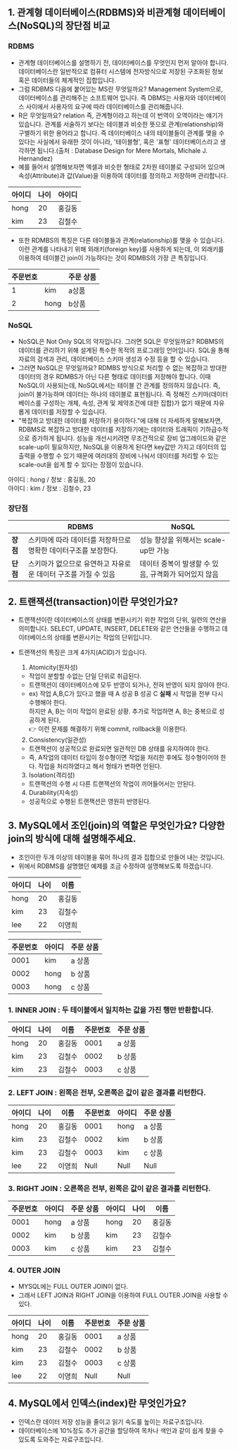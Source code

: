 ## 1. 관계형 데이터베이스(RDBMS)와 비관계형 데이터베이스(NoSQL)의 장단점 비교
### RDBMS
- 관계형 데이터베이스를 설명하기 전, 데이터베이스를 무엇인지 먼저 알아야 합니다. 데이터베이스란 일반적으로 컴퓨터 시스템에 전자방식으로 저장된 구조화된 정보 혹은 데이터들의 체계적인 집합입니다.
- 그럼 RDBMS 다음에 붙어있는 MS란 무엇일까요? Management System으로, 데이터베이스를 관리해주는 소프트웨어 입니다. 즉 DBMS는 사용자와 데이터베이스 사이에서 사용자의 요구에 따라 데이터베이스를 관리해줍니다.
- R은 무엇일까요? relation 즉, 관계형이라고 하는데 이 번역이 오역이라는 얘기가 있습니다. 관계를 서술하기 보다는 테이블과 비슷한 뜻으로 관계(relationship)와 구별하기 위한 용어라고 합니다. 즉 데이터베이스 내의 테이블들이 관계를 맺을 수 있다는 사실에서 유래한 것이 아니라, '테이블형', 혹은 '표형' 데이터베이스라고 생각하면 됩니다.(출처 : Database Design for Mere Mortals, Michale J. Hernandez)
- 예를 들어서 설명해보자면 엑셀과 비슷한 형태로 2차원 테이블로 구성되어 있으며 속성(Attribute)과 값(Value)을 이용하여 데이터를 정의하고 저장하며 관리합니다.

|아이디|나이|아이디|
|------|---|---|
|hong|20|홍길동|
|kim|23|김철수|

- 또한 RDMBS의 특징은 다른 테이블들과 관계(relationship)를 맺을 수 있습니다. 이런 관계를 나타내기 위해 외래키(foreign key)를 사용하게 되는데, 이 외래키를 이용하여 테이블간 join이 가능하다는 것이 RDMBS의 가장 큰 특징입니다.

|주문번호||주문 상품|
|------|---|---|
|1|kim|a상품|
|2|hong|b상품|


### NoSQL
- NoSQL은 Not Only SQL의 약자입니다. 그러면 SQL은 무엇일까요? RDBMS의 데이터를 관리하기 위해 설계된 특수한 목적의 프로그래밍 언어입니다. SQL을 통해 자료의 검색과 관리, 데이터베이스 스키마 생성과 수정 등을 할 수 있습니다.
- 그러면 NoSQL은 무엇일까요? RDMBS 방식으로 처리할 수 없는 복잡하고 방대한 데이터의 경우 RDMBS가 아닌 다른 형태로 데이터를 저장해야 합니다. 이때 NoSQL이 사용되는데, NoSQL에서는 테이블 간 관계를 정의하지 않습니다. 즉, join이 불가능하며 데이터는 하나의 테이블로 표현됩니다. 즉 정해진 스키마(데이터베이스를 구성하는 개체, 속성, 관계 및 제약조건에 대한 집합)가 없기 때문에 자유롭게 데이터를 저장할 수 있습니다.
- "복잡하고 방대한 데이터를 저장하기 용이하다."에 대해 더 자세하게 말해보자면, RDBMS로 복잡하고 방대한 데이터를 저장하기에는 데이터와 트래픽이 기하급수적으로 증가하게 됩니다. 성능을 개선시키려면 무조건적으로 장비 업그레이드와 같은 scale-up이 필요하지만, NoSQL을 이용하게 된다면 key값만 가지고 데이터의 입출력을 수행할 수 있기 때문에 여러대의 장비에 나눠서 데이터를 처리할 수 있는 scale-out을 쉽게 할 수 있다는 장점이 있습니다.

아이디 : hong / 정보 : 홍길동, 20  
아이디 : kim / 정보 : 김철수, 23

### 장단점
| |RDBMS|NoSQL|
|------|---|---|
|**장점**|스키마에 따라 데이터를 저장하므로 명확한 데이터구조를 보장한다.|성능 향상을 위해서는 scale-up만 가능|
|**단점**|스키마가 없으므로 유연하고 자유로운 데이터 구조를 가질 수 있음|데이터 중복이 발생할 수 있음, 규격화가 되어있지 않음|



## 2. 트랜잭션(transaction)이란 무엇인가요?

- 트랜잭션이란 데이터베이스의 상태를 변환시키기 위한 작업의 단위, 일련의 연산을 의미합니다. SELECT, UPDATE, INSERT, DELETE와 같은 연산들을 수행하고 데이터베이스의 상태를 변환시키는 작업의 단위입니다.
- 트랜잭션의 특징은 크게 4가지(ACID)가 있습니다.
  1. Atomicity(원자성)
    - 작업이 분할할 수없는 단일 단위로 취급된다.
    - 트랜잭션이 데이터베이스에 모두 반영이 되거나, 전혀 반영이 되지 않아야 한다.
    - ex) 작업 A,B,C가 있다고 했을 때 A 성공 B 성공 C **실패** 시 작업을 전부 다시 수행해야 한다.  
          하지만 A, B는 이미 작업이 완료된 상황. 추가로 작업하면 A, B는 중복으로 성공하게 된다.  
          👉 이런 문제를 해결하기 위해 commit, rollback을 이용한다. 
  2. Consistency(일관성)
    - 트랜잭션이 성공적으로 완료되면 일관적인 DB 상태를 유지하여야 한다.
    - 즉, A작업의 데이터 타입이 정수형이면 작업을 처리한 후에도 정수형이어야 한다. 작업을 처리하였다고 해서 형태가 변하면 안된다.

  3. Isolation(격리성)
    - 트랜잭션의 수행 시 다른 트랜잭션의 작업이 끼어들어서는 안된다.

  4. Durability(지속성)
    - 성공적으로 수행된 트랜잭션은 영원히 반영된다.


 
## 3. MySQL에서 조인(join)의 역할은 무엇인가요? 다양한 join의 방식에 대해 설명해주세요.

- 조인이란 두개 이상의 테이블을 묶어 하나의 결과 집합으로 만들어 내는 것입니다.
- 위에서 RDBMS를 설명했던 예제를 조금 수정하여 설명해보도록 하겠습니다.


|아이디|나이|이름|
|------|---|---|
|hong|20|홍길동|
|kim|23|김철수|
|lee|22|이영희|

|주문번호|아이디|주문 상품|
|------|---|---|
|0001|kim|a 상품|
|0002|hong|b 상품|
|0003|hong|c 상품|

### 1. INNER JOIN : 두 테이블에서 일치하는 값을 가진 행만 반환합니다.

|아이디|나이|이름|주문번호|주문 상품|
|------|---|---|------|---|
|hong|20|홍길동|0001|a 상품|
|kim|23|김철수|0002|b 상품|
|kim|23|김철수|0003|c 상품|


### 2. LEFT JOIN : 왼쪽은 전부, 오른쪽은 값이 같은 결과를 리턴한다.
|아이디|나이|이름|주문번호|아이디|주문 상품|
|------|---|---|------|---|---|
|hong|20|홍길동|0001|hong|a 상품|
|kim|23|김철수|0002|kim|b 상품|
|kim|23|김철수|0003|kim|c 상품|
|lee|22|이영희|Null|Null|Null|

### 3. RIGHT JOIN : 오른쪽은 전부, 왼쪽은 값이 같은 결과를 리턴한다.
|주문번호|아이디|주문 상품|아이디|나이|이름|
|------|---|---|------|---|---|
|0001|hong|a 상품|hong|20|홍길동|
|0002|kim|b 상품|kim|23|김철수|
|0003|kim|c 상품|kim|23|김철수|


### 4. OUTER JOIN
- MYSQL에는 FULL OUTER JOIN이 없다.
- 그래서 LEFT JOIN과 RIGHT JOIN을 이용하여 FULL OUTER JOIN을 사용할 수 있다.

|아이디|나이|이름|주문번호|주문 상품|
|------|---|---|------|---|
|hong|20|홍길동|0001|a 상품|
|kim|23|김철수|0002|b 상품|
|kim|23|김철수|0003|c 상품|
|lee|22|이영희|Null|Null|

## 4. MySQL에서 인덱스(index)란 무엇인가요?

- 인덱스란 데이터 저장 성능을 줄이고 읽기 속도를 높이는 자료구조입니다. 
- 데이터베이스에 10%정도 추가 공간을 할당하여 목차나 색인과 같이 쉽게 찾을 수 있도록 도와주는 자료구조입니다.
